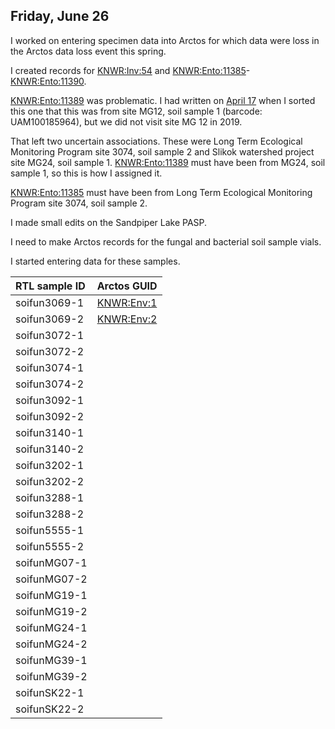 
## Friday, June 26

I worked on entering specimen data into Arctos for which data were loss in the Arctos data loss event this spring.

I created records for [KNWR:Inv:54](https://arctos.database.museum/guid/KNWR:Inv:54) and [KNWR:Ento:11385](https://arctos.database.museum/guid/KNWR:Ento:11385)-[KNWR:Ento:11390](https://arctos.database.museum/guid/KNWR:Ento:11390).

[KNWR:Ento:11389](https://arctos.database.museum/guid/KNWR:Ento:11389) was problematic. I had written on [April 17](#friday-april-17) when I sorted this one that this was from site MG12, soil sample 1 (barcode: UAM100185964), but we did not visit site MG 12 in 2019.

That left two uncertain associations. These were Long Term Ecological Monitoring Program site 3074, soil sample 2  and Slikok watershed project site MG24, soil sample 1. [KNWR:Ento:11389](https://arctos.database.museum/guid/KNWR:Ento:11389) must have been from MG24, soil sample 1, so this is how I assigned it. 

[KNWR:Ento:11385](https://arctos.database.museum/guid/KNWR:Ento:11385) must have been from Long Term Ecological Monitoring Program site 3074, soil sample 2.

I made small edits on the Sandpiper Lake PASP.

I need to make Arctos records for the fungal and bacterial soil sample vials.

I started entering data for these samples.

RTL sample ID|Arctos GUID
:---|:---
soifun3069-1|[KNWR:Env:1](https://arctos.database.museum/guid/KNWR:Env:1)
soifun3069-2|[KNWR:Env:2](https://arctos.database.museum/guid/KNWR:Env:2)
soifun3072-1|
soifun3072-2|
soifun3074-1|
soifun3074-2|
soifun3092-1|
soifun3092-2|
soifun3140-1|
soifun3140-2|
soifun3202-1|
soifun3202-2|
soifun3288-1|
soifun3288-2|
soifun5555-1|
soifun5555-2|
soifunMG07-1|
soifunMG07-2|
soifunMG19-1|
soifunMG19-2|
soifunMG24-1|
soifunMG24-2|
soifunMG39-1|
soifunMG39-2|
soifunSK22-1|
soifunSK22-2|

